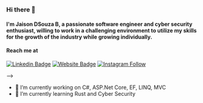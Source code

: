 ### Hi there 👋
#### I'm Jaison DSouza B, a passionate software engineer and cyber security enthusiast, willing to work in a challenging environment to utilize my skills for the growth of the industry while growing individually.

#### Reach me at
[![Linkedin Badge](https://img.shields.io/badge/-LinkedIn-0e76a8?style=for-the-badge&logo=Linkedin&logoColor=white)](https://www.linkedin.com/in/jaison10/)
[![Website Badge](https://img.shields.io/badge/Website-3b5998?style=for-the-badge&logo=google-chrome&logoColor=white)](https://jaison10.github.io)
[![Instagram Follow](https://img.shields.io/badge/Instagram-E4405F?style=for-the-badge&logo=instagram&logoColor=white)](https://instagram.com/_.jaixon._)

<!--

[![My Stats](https://github-readme-stats.vercel.app/api?username=jaison10&theme=dark&&show_icons=true&&count_private=true&include_all_commits=true&langs_count=5)]()
[![Languages](https://github-readme-stats.vercel.app/api/top-langs/?username=jaison10&theme=dark&show_icons=true&&show_border=true&&count_private=true&&include_all_commits=true)]()
[![willianrod's wakatime stats](https://github-readme-stats.vercel.app/api/wakatime?username=jaison10)](https://github.com/jaison10/github-readme-stats) -->

-->

<!--

📈 **My GitHub Stats:**
</br>

<a href="https://github.com/jaison10/github-readme-stats">
  <img align="center" height="160em" src="https://github-readme-stats.vercel.app/api?username=jaison10&theme=dark&&show_icons=true&&count_private=true&include_all_commits=true&hide=contribs" />
</a>
<a href="https://github.com/jaison10/github-readme-stats">
  <img align="center" height="160em" src="https://github-readme-stats.vercel.app/api/top-langs/?username=jaison10&theme=dark&show_icons=true&show_border=true&&count_private=true&include_all_commits=true&layout=compact" />
</a>

--> 

<!--

&nbsp;

![visitors](https://visitor-badge.glitch.me/badge?page_id=jaison10.visitor-badge)

-->

- 🔭 I’m currently working on C#, ASP.Net Core, EF, LINQ, MVC
- 🌱 I’m currently learning Rust and Cyber Security
<!--
- 👯 I’m looking to collaborate on ...
- 🤔 I’m looking for help with ...
- 💬 Ask me about ...
- 📫 How to reach me: ...
- 😄 Pronouns: ...
- ⚡ Fun fact: ...
-->
